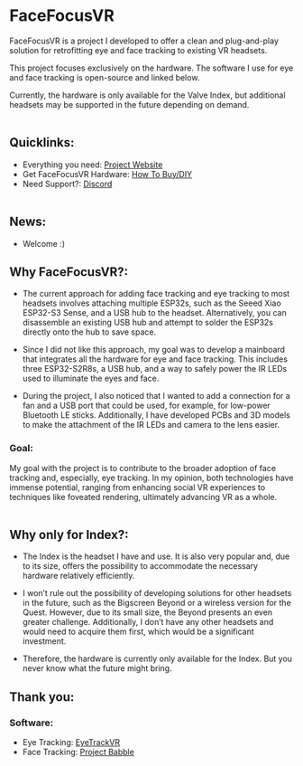 # FaceFocusVR

FaceFocusVR is a project I developed to offer a clean and plug-and-play solution for retrofitting eye and face tracking to existing VR headsets.

This project focuses exclusively on the hardware. The software I use for eye and face tracking is open-source and linked below.

Currently, the hardware is only available for the Valve Index, but additional headsets may be supported in the future depending on demand.
<br/><br/>

## Quicklinks:
  + Everything you need: [Project Website](TBD)
  + Get FaceFocusVR Hardware: [How To Buy/DIY](https://github.com/FaceFocusVR/.github/blob/main/README_BUY.md)
  + Need Support?: [Discord](TBD)
<br/><br/>

## News:
  + Welcome :)



## Why FaceFocusVR?:
  + The current approach for adding face tracking and eye tracking to most headsets involves attaching multiple ESP32s, such as the Seeed Xiao ESP32-S3 Sense, and a USB hub to the headset. Alternatively, you can disassemble an existing USB hub and attempt to solder the        ESP32s directly onto the hub to save space.
    
  + Since I did not like this approach, my goal was to develop a mainboard that integrates all the hardware for eye and face tracking. This includes three ESP32-S2R8s, a USB hub, and a way to safely power the IR LEDs used to illuminate the eyes and face.
  + During the project, I also noticed that I wanted to add a connection for a fan and a USB port that could be used, for example, for low-power Bluetooth LE sticks. Additionally, I have developed PCBs and 3D models to make the attachment of the IR LEDs and camera to the lens easier.

### Goal:
My goal with the project is to contribute to the broader adoption of face tracking and, especially, eye tracking. In my opinion, both technologies have immense potential, ranging from enhancing social VR experiences to techniques like foveated rendering, ultimately advancing VR as a whole. 
<br/><br/>

## Why only for Index?:
  + The Index is the headset I have and use. It is also very popular and, due to its size, offers the possibility to accommodate the necessary hardware relatively efficiently.

  + I won’t rule out the possibility of developing solutions for other headsets in the future, such as the Bigscreen Beyond or a wireless version for the Quest. However, due to its small size, the Beyond presents an even greater challenge. Additionally, I don’t have any     other headsets and would need to acquire them first, which would be a significant investment.

  + Therefore, the hardware is currently only available for the Index. But you never know what the future might bring.



## Thank you:

### Software:
  + Eye Tracking: [EyeTrackVR](https://github.com/EyeTrackVR/EyeTrackVR)
  + Face Tracking: [Project Babble](https://github.com/Project-Babble)
